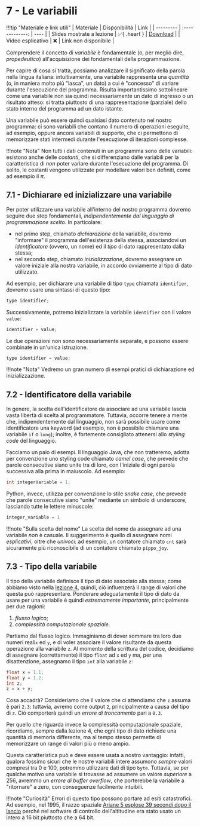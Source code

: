 # 7 - Le variabili

!!!tip "Materiale e link utili"
    | Materiale | Disponibilità | Link |
    | --------- | :-------------: | ---- |
    | Slides mostrate a lezione | :white_check_mark:{ .heart } | [Download](../../slides/01_intro_inf.pdf) |
    | Video esplicativo | :x: | Link non disponibile |

Comprendere il concetto di *variabile* è fondamentale (o, per meglio dire, *propedeutico*) all'acquisizione dei fondamentali della programmazione.

Per capire di cosa si tratta, possiamo analizzare il significato della parola nella lingua italiana: intuitivamente, una variabile rappresenta una *quantità* (o, in maniera molto più "lasca", un dato) a cui è "concesso" di variare durante l'esecuzione del programma. Risulta importantissimo sottolineare come una variabile non sia quindi necessariamente un dato di ingresso o un risultato atteso: si tratta piuttosto di una rappresentazione (parziale) dello stato interno del programma ad un dato istante.

Una variabile può essere quindi qualsiasi dato contenuto nel nostro programma: ci sono variabili che contano il numero di operazioni eseguite, ad esempio, oppure ancora variabili di supporto, che ci permettono di memorizzare stati intermedi durante l'esecuzione di iterazioni complesse.

!!!note "Nota"
    Non tutti i dati contenuti in un programma sono delle variabili: esistono anche delle *costanti*, che si differenziano dalle variabili per la caratteristica di *non* poter variare durante l'esecuzione del programma. Di solito, le costanti vengono utilizzate per modellare valori ben definiti, come ad esempio il $\pi$.

## 7.1 - Dichiarare ed inizializzare una variabile

Per poter utilizzare una variabile all'interno del nostro programma dovremo seguire due step fondamentali, *indipendentemente dal linguaggio di programmazione scelto*. In particolare:

* nel primo step, chiamato *dichiarazione* della variabile, dovremo "informare" il programma dell'esistenza della stessa, associandovi un *identificatore* (ovvero, un nome) ed il *tipo* di dato rappresentato dalla stessa;
* nel secondo step, chiamato *inizializzazione*, dovremo assegnare un valore iniziale alla nostra variabile, in accordo ovviamente al tipo di dato utilizzato.

Ad esempio, per dichiarare una variabile di tipo `type` chiamata `identifier`, dovremo usare una sintassi di questo tipo:

```c
type identifier;
```

Successivamente, potremo inizializzare la variabile `identifier` con il valore `value`:

```c
identifier = value;
```

Le due operazioni non sono necessariamente separate, e possono essere combinate in un'unica istruzione.

```c
type identifier = value;
```

!!!note "Nota"
    Vedremo un gran numero di esempi pratici di dichiarazione ed inizializzazione.

## 7.2 - Identificatore della variabile

In genere, la scelta dell'identificatore da associare ad una variabile lascia vasta libertà di scelta al programmatore. Tuttavia, occorre tenere a mente che, indipendentemente dal linguaggio, non sarà possibile usare come identificatore una keyword (ad esempio, non è possibile chiamare una variabile `if` o `long`); inoltre, è fortemente consigliato attenersi allo *styling code* del linguaggio.

Facciamo un paio di esempi. Il linguaggio Java, che non tratteremo, adotta per convenzione uno styling code chiamato *camel case*, che prevede che parole consecutive siano unite tra di loro, con l'iniziale di ogni parola successiva alla prima in maiuscolo. Ad esempio:

```java
int integerVariable = 1;
```

Python, invece, utilizza per convenzione lo stile *snake case*, che prevede che parole consecutive siano "unite" mediante un simbolo di underscore, lasciando tutte le lettere minuscole:

```python
integer_variable = 1
```

!!!note "Sulla scelta del nome"
    La scelta del nome da assegnare ad una variabile *non* è casuale. Il suggerimento è quello di assegnare nomi *esplicativi*, oltre che *univoci*: ad esempio, un contatore chiamato `cnt` sarà sicuramente più riconoscibile di un contatore chiamato `pippo_joy`.

## 7.3 - Tipo della variabile

Il tipo della variabile definisce il tipo di dato associato alla stessa; come abbiamo visto nella [lezione 4](../../01_intro/04_data_type/lecture.md), quindi, ciò influenzerà il range di valori che questa può rappresentare. Ponderare adeguatamente il tipo di dato da usare per una variabile è quindi *estremamente importante*, principalmente per due ragioni:

1. *flusso logico*;
2. *complessità computazionale spaziale*.

Partiamo dal flusso logico. Immaginiamo di dover sommare tra loro due numeri reali`x` ed `y`, e di voler associare il valore risultante da questa operazione alla variabile `z`. Al momento della scrittura del codice, decidiamo di assegnare (correttamente) il tipo `float` ad `x` ed `y` ma, per una disattenzione, assegnamo il tipo `int` alla variabile `z`:

```c
float x = 1.1;
float y = 1.2; 
int z;
z = x + y;
```

Cosa accadrà? Consideriamo che il valore che ci attendiamo che `z` assuma è pari `2.3`: tuttavia, avremo come output `2`, principalmente a causa del tipo di `z`. Ciò comporterà quindi un *errore di troncamento* pari a `0.3`.

Per quello che riguarda invece la complessità computazionale spaziale, ricordiamo, sempre dalla lezione 4, che ogni tipo di dato richiede una quantità di memoria differente, ma al tempo stesso permette di memorizzare un range di valori più o meno ampio.

Questa caratteristica può e deve essere usata a nostro vantaggio: infatti, qualora fossimo sicuri che le nostre variabili intere assumono *sempre* valori compresi tra 0 e 100, potremmo utilizzare dati di tipo `byte`. Tuttavia, se per qualche motivo una variabile si trovasse ad assumere un valore *superiore* a 256, avremmo un *errore di buffer overflow*, che porterebbe la variabile a "ritornare" a zero, con conseguenze facilmente intuibili.

!!!note "Curiosità"
    Errori di questo tipo possono portare ad esiti catastrofici. Ad esempio, nel 1995, il razzo spaziale [Ariane 5 esplose 39 secondi dopo il lancio](https://www.laserfiche.com/ecmblog/whats-worst-software-bug-history/) perché nel software di controllo dell'altitudine era stato usato un intero a 16 bit piuttosto che a 64 bit.
